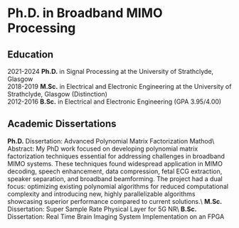 # Ph.D. in Broadband MIMO Processing 
## Education
2021-2024 **Ph.D.** in Signal Processing at the University of Strathclyde, Glasgow\
2018-2019 **M.Sc.** in Electrical and Electronic Engineering at the University of Strathclyde, Glasgow (Distinction)\
2012-2016 **B.Sc.** in Electrical and Electronic Engineering (GPA 3.95/4.00)
## Academic Dissertations
**Ph.D.** Dissertation: Advanced Polynomial Matrix Factorization Mathod\\
Abstract: My PhD work focused on developing polynomial matrix factorization techniques essential
for addressing challenges in broadband MIMO systems. These techniques found widespread
application in MIMO decoding, speech enhancement, data compression, fetal ECG
extraction, speaker separation, and broadband beamforming. The project had a dual focus:
optimizing existing polynomial algorithms for reduced computational complexity and
introducing new, highly parallelizable algorithms showcasing superior performance
compared to current solutions.\\
**M.Sc.** Dissertation: Super Sample Rate Physical Layer for 5G NR\\
**B.Sc.** Dissertation: Real Time Brain Imaging System Implementation on an FPGA
